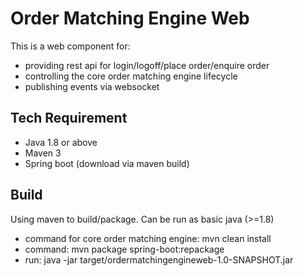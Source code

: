 Order Matching Engine Web
=========================
This is a web component for:
   - providing rest api for login/logoff/place order/enquire order
   - controlling the core order matching engine lifecycle
   - publishing events via websocket

Tech Requirement
----------------
   - Java 1.8 or above
   - Maven 3
   - Spring boot (download via maven build)

Build
-----
Using maven to build/package. Can be run as basic java (>=1.8)
   - command for core order matching engine: mvn clean install
   - command: mvn package spring-boot:repackage
   - run: java -jar target/ordermatchingengineweb-1.0-SNAPSHOT.jar
